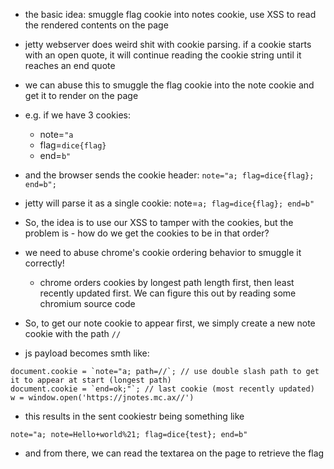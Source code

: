 - the basic idea: smuggle flag cookie into notes cookie, use XSS to read the rendered contents on the page


- jetty webserver does weird shit with cookie parsing. if a cookie starts with an open quote, it will continue reading the cookie string until it reaches an end quote
- we can abuse this to smuggle the flag cookie into the note cookie and get it to render on the page
- e.g. if we have 3 cookies: 
  - note=`"a`
  - flag=`dice{flag}`
  - end=`b"`
- and the browser sends the cookie header: `note="a; flag=dice{flag}; end=b";`
- jetty will parse it as a single cookie: note=`a; flag=dice{flag}; end=b"`


- So, the idea is to use our XSS to tamper with the cookies, but the problem is - how do we get the cookies to be in that order?
- we need to abuse chrome's cookie ordering behavior to smuggle it correctly!
  - chrome orders cookies by longest path length first, then least recently updated first. We can figure this out by reading some chromium source code
- So, to get our note cookie to appear first, we simply create a new note cookie with the path `//`

- js payload becomes smth like:
```
document.cookie = `note="a; path=//`; // use double slash path to get it to appear at start (longest path)
document.cookie = `end=ok;"`; // last cookie (most recently updated)
w = window.open('https://jnotes.mc.ax//')
```

- this results in the sent cookiestr being something like
```
note="a; note=Hello+world%21; flag=dice{test}; end=b" 
```
- and from there, we can read the textarea on the page to retrieve the flag

